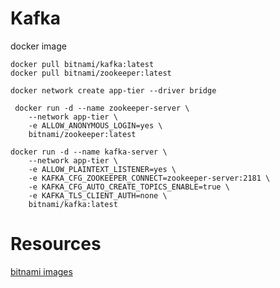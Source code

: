 # Kafka

docker image
```
docker pull bitnami/kafka:latest
docker pull bitnami/zookeeper:latest
```

```
docker network create app-tier --driver bridge
```

```
 docker run -d --name zookeeper-server \
    --network app-tier \
    -e ALLOW_ANONYMOUS_LOGIN=yes \
    bitnami/zookeeper:latest
```

```
docker run -d --name kafka-server \
    --network app-tier \
    -e ALLOW_PLAINTEXT_LISTENER=yes \
    -e KAFKA_CFG_ZOOKEEPER_CONNECT=zookeeper-server:2181 \
    -e KAFKA_CFG_AUTO_CREATE_TOPICS_ENABLE=true \
    -e KAFKA_TLS_CLIENT_AUTH=none \
    bitnami/kafka:latest
```

# Resources
[bitnami images](https://hub.docker.com/r/bitnami/kafka/)
